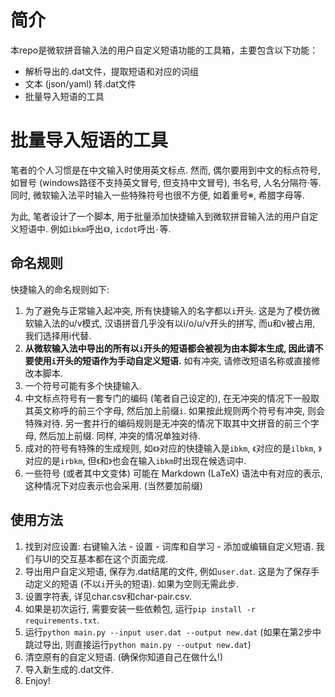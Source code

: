 # 简介

本repo是微软拼音输入法的用户自定义短语功能的工具箱，主要包含以下功能：
- 解析导出的.dat文件，提取短语和对应的词组
- 文本 (json/yaml) 转.dat文件
- 批量导入短语的工具

# 批量导入短语的工具

笔者的个人习惯是在中文输入时使用英文标点. 然而, 偶尔要用到中文的标点符号, 如冒号 (windows路径不支持英文冒号, 但支持中文冒号), 书名号, 人名分隔符·等.
同时, 微软输入法平时输入一些特殊符号也很不方便, 如着重号※, 希腊字母等.

为此, 笔者设计了一个脚本, 用于批量添加快捷输入到微软拼音输入法的用户自定义短语中.
例如`ibkm`呼出`《》`, `icdot`呼出`·`等.

## 命名规则

快捷输入的命名规则如下:
1. 为了避免与正常输入起冲突, 所有快捷输入的名字都以`i`开头. 这是为了模仿微软输入法的u/v模式, 汉语拼音几乎没有以i/o/u/v开头的拼写, 而u和v被占用, 我们选择用i代替.
2. **从微软输入法中导出的所有以`i`开头的短语都会被视为由本脚本生成, 因此请不要使用`i`开头的短语作为手动自定义短语.** 如有冲突, 请修改短语名称或直接修改本脚本.
3. 一个符号可能有多个快捷输入.
4. 中文标点符号有一套专门的编码 (笔者自己设定的), 在无冲突的情况下一般取其英文称呼的前三个字母, 然后加上前缀`i`. 如果按此规则两个符号有冲突, 则会特殊对待. 另一套并行的编码规则是无冲突的情况下取其中文拼音的前三个字母, 然后加上前缀. 同样, 冲突的情况单独对待.
5. 成对的符号有特殊的生成规则, 如`《》`对应的快捷输入是`ibkm`, `《`对应的是`ilbkm`, `》`对应的是`irbkm`, 但`《`和`》`也会在输入`ibkm`时出现在候选词中.
6. 一些符号 (或者其中文变体) 可能在 Markdown (LaTeX) 语法中有对应的表示, 这种情况下对应表示也会采用. (当然要加前缀)

## 使用方法

1. 找到对应设置: 右键输入法 - 设置 - 词库和自学习 - 添加或编辑自定义短语. 我们与UI的交互基本都在这个页面完成.
2. 导出用户自定义短语, 保存为.dat结尾的文件, 例如`user.dat`. 这是为了保存手动定义的短语 (不以`i`开头的短语). 如果为空则无需此步.
3. 设置字符表, 详见char.csv和char-pair.csv. 
4. 如果是初次运行, 需要安装一些依赖包, 运行`pip install -r requirements.txt`.
5. 运行`python main.py --input user.dat --output new.dat` (如果在第2步中跳过导出, 则直接运行`python main.py --output new.dat`)
6. 清空原有的自定义短语. (确保你知道自己在做什么!)
7. 导入新生成的.dat文件.
8. Enjoy!